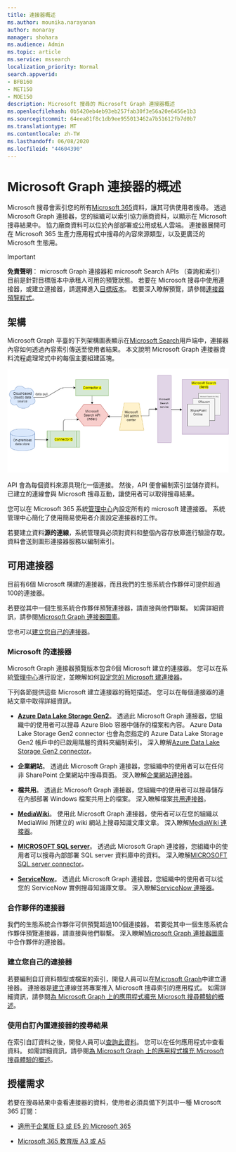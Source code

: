 ```yaml
---
title: 連接器概述
ms.author: mounika.narayanan
author: monaray
manager: shohara
ms.audience: Admin
ms.topic: article
ms.service: mssearch
localization_priority: Normal
search.appverid:
- BFB160
- MET150
- MOE150
description: Microsoft 搜尋的 Microsoft Graph 連接器概述
ms.openlocfilehash: 0b5420eb4eb93eb257fab30f3e56a20e6456e1b3
ms.sourcegitcommit: 64eea81f8c1db9ee955013462a7b51612fb7d0b7
ms.translationtype: MT
ms.contentlocale: zh-TW
ms.lasthandoff: 06/08/2020
ms.locfileid: "44604390"
---
```

# <a name="overview-of-microsoft-graph-connectors"></a>Microsoft Graph 連接器的概述

Microsoft 搜尋會索引您的所有[Microsoft 365](https://www.microsoft.com/microsoft-365)資料，讓其可供使用者搜尋。 透過 Microsoft Graph 連接器，您的組織可以索引協力廠商資料，以顯示在 Microsoft 搜尋結果中。 協力廠商資料可以位於內部部署或公用或私人雲端。 連接器展開可在 Microsoft 365 生產力應用程式中搜尋的內容來源類型，以及更廣泛的 Microsoft 生態用。

> [!IMPORTANT]
> **免責聲明**： microsoft Graph 連接器和 microsoft Search APIs （查詢和索引）目前是針對目標版本中承租人可用的預覽狀態。 若要在 Microsoft 搜尋中使用連接器，或建立連接器，請選擇進入[目標版本](https://docs.microsoft.com/office365/admin/manage/release-options-in-office-365?view=o365-worldwide)。 若要深入瞭解預覽，請參閱[連接器預覽程式](connectors-preview.md)。

## <a name="architecture"></a>架構

Microsoft Graph 平臺的下列架構圖表顯示在[Microsoft Search](https://docs.microsoft.com/microsoftsearch/overview-microsoft-search)用戶端中，連接器內容如何透過內容索引傳送至使用者結果。 本文說明 Microsoft Graph 連接器資料流程處理常式中的每個主要組建區塊。

![圖表：內部部署和雲端式資料是由連接器所提取，並由 Microsoft Search API 編制索引，然後 Microsoft Search 服務會將結果傳遞給使用者。](media/highlevel-connectors_FINAL.png)

API 會為每個資料來源具現化一個連接。 然後，API 便會編制索引並儲存資料。 已建立的連線會與 Microsoft 搜尋互動，讓使用者可以取得搜尋結果。

您可以在 Microsoft 365 系統[管理中心](https://admin.microsoft.com)內設定所有的 microsoft 建連接器。 系統管理中心簡化了使用簡易使用者介面設定連接器的工作。

若要建立資料**源的連線**，系統管理員必須對資料和整個內容存放庫進行驗證存取。 資料會送到圖形連接器服務以編制索引。

## <a name="available-connectors"></a>可用連接器

目前有6個 Microsoft 構建的連接器，而且我們的生態系統合作夥伴可提供超過100的連接器。

若要從其中一個生態系統合作夥伴預覽連接器，請直接與他們聯繫。 如需詳細資訊，請參閱[Microsoft Graph 連接器圖庫](connectors-gallery.md)。

您也可以[建立您自己的連接器](https://docs.microsoft.com/graph/search-concept-overview)。

### <a name="connectors-by-microsoft"></a>Microsoft 的連接器

Microsoft Graph 連接器預覽版本包含6個 Microsoft 建立的連接器。 您可以在系統[管理中心](https://admin.microsoft.com)進行設定，並瞭解如何[設定您的 Microsoft 建連接器](configure-connector.md)。

下列各節提供這些 Microsoft 建立連接器的簡短描述。 您可以在每個連接器的連結文章中取得詳細資訊。

- **[Azure Data Lake Storage Gen2](https://docs.microsoft.com/azure/storage/blobs/data-lake-storage-introduction)**。 透過此 Microsoft Graph 連接器，您組織中的使用者可以搜尋 Azure Blob 容器中儲存的檔案和內容。 Azure Data Lake Storage Gen2 connector 也會為您指定的 Azure Data Lake Storage Gen2 帳戶中的已啟用階層的資料夾編制索引。
深入瞭解[Azure Data Lake Storage Gen2 connector](azure-data-lake-connector.md)。

- **企業網站**。 透過此 Microsoft Graph 連接器，您組織中的使用者可以在任何非 SharePoint 企業網站中搜尋頁面。
深入瞭解[企業網站連接器](enterprise-web-connector.md)。

- **檔共用**。 透過此 Microsoft Graph 連接器，您組織中的使用者可以搜尋儲存在內部部署 Windows 檔案共用上的檔案。
深入瞭解檔案[共用連接器](file-share-connector.md)。

- **[MediaWiki](https://www.mediawiki.org/wiki/MediaWiki)**。 使用此 Microsoft Graph 連接器，使用者可以在您的組織以 MediaWiki 所建立的 wiki 網站上搜尋知識文庫文章。
深入瞭解[MediaWiki 連接器](mediawiki-connector.md)。

- **[MICROSOFT SQL server](https://www.microsoft.com/sql-server/sql-server-2017)**。 透過此 Microsoft Graph 連接器，您組織中的使用者可以搜尋內部部署 SQL server 資料庫中的資料。
深入瞭解[MICROSOFT SQL server connector](MSSQL-connector.md)。

- **[ServiceNow](https://www.servicenow.com)**。 透過此 Microsoft Graph 連接器，您組織中的使用者可以從您的 ServiceNow 實例搜尋知識庫文章。
深入瞭解[ServiceNow 連接器](servicenow-connector.md)。

### <a name="connectors-from-our-partners"></a>合作夥伴的連接器

我們的生態系統合作夥伴可供預覽超過100個連接器。 若要從其中一個生態系統合作夥伴預覽連接器，請直接與他們聯繫。
深入瞭解[Microsoft Graph 連接器圖庫](connectors-gallery.md)中合作夥伴的連接器。

### <a name="build-your-own-connector"></a>建立您自己的連接器

若要編制自訂資料類型或檔案的索引，開發人員可以在[Microsoft Graph](https://developer.microsoft.com/graph/)中建立連接器。 連接器是[建立](https://docs.microsoft.com/graph/search-index-manage-connections)連線並將專案推入 Microsoft 搜尋索引的應用程式。 如需詳細資訊，請參閱[為 Microsoft Graph 上的應用程式擴充 Microsoft 搜尋體驗的概述](https://docs.microsoft.com/graph/search-concept-overview)。

### <a name="search-results-with-your-custom-built-connector"></a>使用自訂內置連接器的搜尋結果

在索引自訂資料之後，開發人員可以[查詢此資料](https://docs.microsoft.com/graph/search-concept-custom-types)。 您可以在任何應用程式中查看資料。 如需詳細資訊，請參閱[為 Microsoft Graph 上的應用程式擴充 Microsoft 搜尋體驗的概述](https://docs.microsoft.com/graph/search-concept-overview)。

## <a name="license-requirements"></a>授權需求

若要在搜尋結果中查看連接器的資料，使用者必須具備下列其中一種 Microsoft 365 訂閱：

- [適用于企業版 E3 或 E5 的 Microsoft 365](https://www.microsoft.com/microsoft-365/compare-all-microsoft-365-plans)

- [Microsoft 365 教育版 A3 或 A5](https://www.microsoft.com/microsoft-365/academic/compare-office-365-education-plans?activetab=tab:primaryr1)
